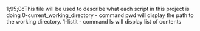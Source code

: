 
1;95;0cThis file will be used to describe what each script in this project is doing
0-current_working_directory - command pwd will display the path to the working directory.
1-listit - command ls will display list of contents
